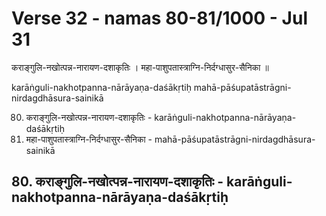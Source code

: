 # Verse 32 - namas 80-81/1000 - Jul 31

कराङ्गुलि-नखोत्पन्न-नारायण-दशाकृतिः ।
महा-पाशुपतास्त्राग्नि-निर्दग्धासुर-सैनिका ॥ 

karāṅguli-nakhotpanna-nārāyaṇa-daśākṛtiḥ 
mahā-pāśupatāstrāgni-nirdagdhāsura-sainikā 

80. कराङ्गुलि-नखोत्पन्न-नारायण-दशाकृतिः - karāṅguli-nakhotpanna-nārāyaṇa-daśākṛtiḥ 
81. महा-पाशुपतास्त्राग्नि-निर्दग्धासुर-सैनिका - mahā-pāśupatāstrāgni-nirdagdhāsura-sainikā


## 80. कराङ्गुलि-नखोत्पन्न-नारायण-दशाकृतिः - karāṅguli-nakhotpanna-nārāyaṇa-daśākṛtiḥ 

